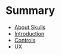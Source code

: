 # Summary

* [About Skulls](README.md)
* [Introduction](introduction.md)
* [Controls](controls.md)
* UX


